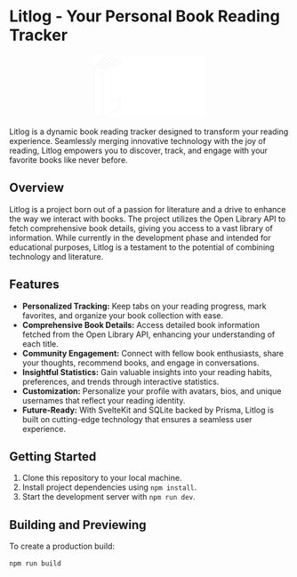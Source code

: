 # Litlog - Your Personal Book Reading Tracker

<p align="center">
  <img src="static\logo_group.png" alt="Litlog Logo" width="200">
</p>

Litlog is a dynamic book reading tracker designed to transform your reading experience. Seamlessly merging innovative technology with the joy of reading, Litlog empowers you to discover, track, and engage with your favorite books like never before.

## Overview

Litlog is a project born out of a passion for literature and a drive to enhance the way we interact with books. The project utilizes the Open Library API to fetch comprehensive book details, giving you access to a vast library of information. While currently in the development phase and intended for educational purposes, Litlog is a testament to the potential of combining technology and literature.

## Features

- **Personalized Tracking:** Keep tabs on your reading progress, mark favorites, and organize your book collection with ease.
- **Comprehensive Book Details:** Access detailed book information fetched from the Open Library API, enhancing your understanding of each title.
- **Community Engagement:** Connect with fellow book enthusiasts, share your thoughts, recommend books, and engage in conversations.
- **Insightful Statistics:** Gain valuable insights into your reading habits, preferences, and trends through interactive statistics.
- **Customization:** Personalize your profile with avatars, bios, and unique usernames that reflect your reading identity.
- **Future-Ready:** With SvelteKit and SQLite backed by Prisma, Litlog is built on cutting-edge technology that ensures a seamless user experience.

## Getting Started

1. Clone this repository to your local machine.
2. Install project dependencies using `npm install`.
3. Start the development server with `npm run dev`.

## Building and Previewing

To create a production build:
```bash
npm run build
